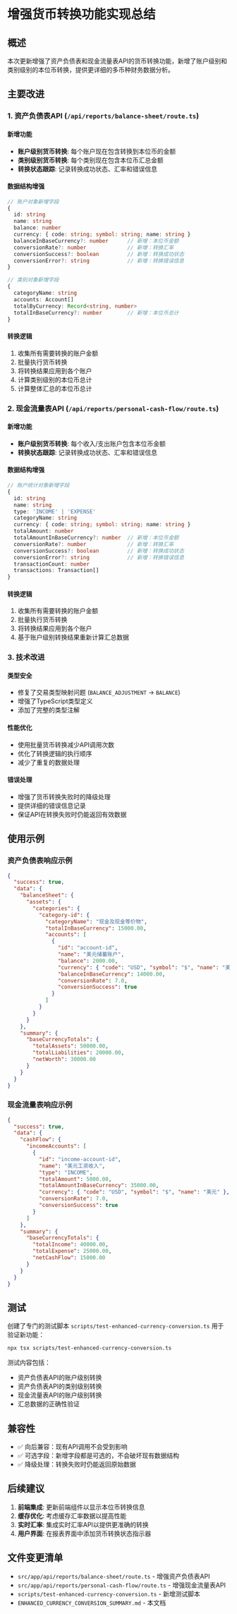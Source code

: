# 增强货币转换功能实现总结

## 概述

本次更新增强了资产负债表和现金流量表API的货币转换功能，新增了账户级别和类别级别的本位币转换，提供更详细的多币种财务数据分析。

## 主要改进

### 1. 资产负债表API (`/api/reports/balance-sheet/route.ts`)

#### 新增功能
- **账户级别货币转换**: 每个账户现在包含转换到本位币的金额
- **类别级别货币转换**: 每个类别现在包含本位币汇总金额
- **转换状态跟踪**: 记录转换成功状态、汇率和错误信息

#### 数据结构增强
```typescript
// 账户对象新增字段
{
  id: string
  name: string
  balance: number
  currency: { code: string; symbol: string; name: string }
  balanceInBaseCurrency?: number      // 新增：本位币金额
  conversionRate?: number             // 新增：转换汇率
  conversionSuccess?: boolean         // 新增：转换成功状态
  conversionError?: string            // 新增：转换错误信息
}

// 类别对象新增字段
{
  categoryName: string
  accounts: Account[]
  totalByCurrency: Record<string, number>
  totalInBaseCurrency?: number        // 新增：本位币总计
}
```

#### 转换逻辑
1. 收集所有需要转换的账户金额
2. 批量执行货币转换
3. 将转换结果应用到各个账户
4. 计算类别级别的本位币总计
5. 计算整体汇总的本位币总计

### 2. 现金流量表API (`/api/reports/personal-cash-flow/route.ts`)

#### 新增功能
- **账户级别货币转换**: 每个收入/支出账户包含本位币金额
- **转换状态跟踪**: 记录转换成功状态、汇率和错误信息

#### 数据结构增强
```typescript
// 账户统计对象新增字段
{
  id: string
  name: string
  type: 'INCOME' | 'EXPENSE'
  categoryName: string
  currency: { code: string; symbol: string; name: string }
  totalAmount: number
  totalAmountInBaseCurrency?: number  // 新增：本位币金额
  conversionRate?: number             // 新增：转换汇率
  conversionSuccess?: boolean         // 新增：转换成功状态
  conversionError?: string            // 新增：转换错误信息
  transactionCount: number
  transactions: Transaction[]
}
```

#### 转换逻辑
1. 收集所有需要转换的账户金额
2. 批量执行货币转换
3. 将转换结果应用到各个账户
4. 基于账户级别转换结果重新计算汇总数据

### 3. 技术改进

#### 类型安全
- 修复了交易类型映射问题 (`BALANCE_ADJUSTMENT` → `BALANCE`)
- 增强了TypeScript类型定义
- 添加了完整的类型注解

#### 性能优化
- 使用批量货币转换减少API调用次数
- 优化了转换逻辑的执行顺序
- 减少了重复的数据处理

#### 错误处理
- 增强了货币转换失败时的降级处理
- 提供详细的错误信息记录
- 保证API在转换失败时仍能返回有效数据

## 使用示例

### 资产负债表响应示例
```json
{
  "success": true,
  "data": {
    "balanceSheet": {
      "assets": {
        "categories": {
          "category-id": {
            "categoryName": "现金及现金等价物",
            "totalInBaseCurrency": 15000.00,
            "accounts": [
              {
                "id": "account-id",
                "name": "美元储蓄账户",
                "balance": 2000.00,
                "currency": { "code": "USD", "symbol": "$", "name": "美元" },
                "balanceInBaseCurrency": 14000.00,
                "conversionRate": 7.0,
                "conversionSuccess": true
              }
            ]
          }
        }
      }
    },
    "summary": {
      "baseCurrencyTotals": {
        "totalAssets": 50000.00,
        "totalLiabilities": 20000.00,
        "netWorth": 30000.00
      }
    }
  }
}
```

### 现金流量表响应示例
```json
{
  "success": true,
  "data": {
    "cashFlow": {
      "incomeAccounts": [
        {
          "id": "income-account-id",
          "name": "美元工资收入",
          "type": "INCOME",
          "totalAmount": 5000.00,
          "totalAmountInBaseCurrency": 35000.00,
          "currency": { "code": "USD", "symbol": "$", "name": "美元" },
          "conversionRate": 7.0,
          "conversionSuccess": true
        }
      ]
    },
    "summary": {
      "baseCurrencyTotals": {
        "totalIncome": 40000.00,
        "totalExpense": 25000.00,
        "netCashFlow": 15000.00
      }
    }
  }
}
```

## 测试

创建了专门的测试脚本 `scripts/test-enhanced-currency-conversion.ts` 用于验证新功能：

```bash
npx tsx scripts/test-enhanced-currency-conversion.ts
```

测试内容包括：
- 资产负债表API的账户级别转换
- 资产负债表API的类别级别转换
- 现金流量表API的账户级别转换
- 汇总数据的正确性验证

## 兼容性

- ✅ 向后兼容：现有API调用不会受到影响
- ✅ 可选字段：新增字段都是可选的，不会破坏现有数据结构
- ✅ 降级处理：转换失败时仍能返回原始数据

## 后续建议

1. **前端集成**: 更新前端组件以显示本位币转换信息
2. **缓存优化**: 考虑缓存汇率数据以提高性能
3. **实时汇率**: 集成实时汇率API以提供更准确的转换
4. **用户界面**: 在报表界面中添加货币转换状态指示器

## 文件变更清单

- `src/app/api/reports/balance-sheet/route.ts` - 增强资产负债表API
- `src/app/api/reports/personal-cash-flow/route.ts` - 增强现金流量表API
- `scripts/test-enhanced-currency-conversion.ts` - 新增测试脚本
- `ENHANCED_CURRENCY_CONVERSION_SUMMARY.md` - 本文档
